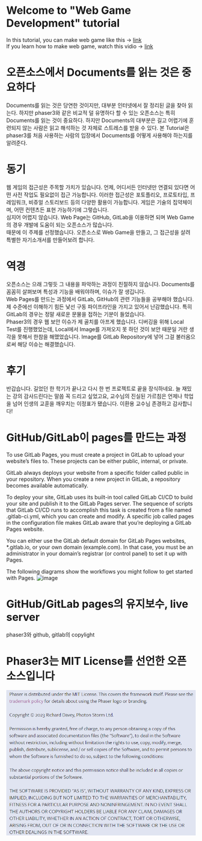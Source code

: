 # Welcome to "Web Game Development" tutorial
In this tutorial, you can make web game like this -> [link](http://copomos00.ajousw.kr/phaser3/)  
If you learn how to make web game, watch this vidio -> [link]()
# 오픈소스에서 Documents를 읽는 것은 중요하다
Documents를 읽는 것은 당연한 것이지만, 대부분 인터넷에서 잘 정리된 글을 찾아 읽는다. 하지만 phaser3와 같은 비교적 덜 유명하다 할 수 있는 오픈소스는 특히 Documents를 읽는 것이 중요하다. 하지만 Documents의 대부분은 길고 어렵기에 훈련되지 않는 사람은 읽고 해석하는 것 자체로 스트레스를 받을 수 있다. 본 Tutorial은 phaser3를 처음 사용하는 사람의 입장에서 Documents를 어떻게 사용해야 하는지를 알려준다.
# 동기
웹 게임의 접근성은 주목할 가치가 있습니다. 언제, 어디서든 인터넷만 연결되 있다면 어떤 사전 작업도 필요없이 접근 가능합니다. 이러한 접근성은 포토플리오, 프로토타입, 프레임워크, 비쥬얼 스토리보드 등의 다양한 활용이 가능합니다. 게임은 기술의 집약체이며, 어떤 컨텐츠든 표현 가능하기에 그렇습니다.  
심지어 어렵지 않습니다. Web Page는 GitHub, GitLab을 이용하면 되며 Web Game의 경우 개발에 도움이 되는 오픈소스가 많습니다.  
때문에 이 주제를 선정했습니다. 오픈소스로 Web Game을 만들고, 그 접근성을 살려 특별한 자기소개서를 만들어보려 합니다.
# 역경
오픈소스는 으래 그렇듯 그 내용을 파악하는 과정이 친절하지 않습니다. Documents를 꼼꼼히 살펴보며 특성과 기능을 배워야하며, 이슈가 잘 생깁니다.   
Web Pages를 만드는 과정에서 GitLab, GitHub의 관련 기능들을 공부해야 했습니다. 제 수준에선 이해하기 힘든 낯선 구동 파이프라인을 가지고 있어서 난감했습니다. 특히 GitLab의 경우는 정말 새로운 문물을 접하는 기분이 들었습니다.  
Phaser3의 경우 웹 보안 이슈가 제 골치를 아프게 했습니다. 디버깅을 위해 Local Test를 진행했었는데, Local에서 Image를 가져오지 못 하던 것이 보안 때문일 거란 생각을 못해서 한참을 해맸었습니다. Image를 GitLab Repository에 넣어 그걸 불러옴으로써 해당 이슈는 해결했습니다.
# 후기
반갑습니다. 길었던 한 학기가 끝나고 다시 한 번 프로젝트로 끝을 장식하네요. 늘 재밌는 강의 감사드린다는 말씀 꼭 드리고 싶었고요, 교수님의 진실된 가르침은 언제나 학업을 넘어 인생의 교훈을 깨우치는 이정표가 됐습니다. 이환용 교수님 존경하고 감사합니다!
# GitHub/GitLab이 pages를 만드는 과정
To use GitLab Pages, you must create a project in GitLab to upload your website’s files to. These projects can be either public, internal, or private.

GitLab always deploys your website from a specific folder called public in your repository. When you create a new project in GitLab, a repository becomes available automatically.

To deploy your site, GitLab uses its built-in tool called GitLab CI/CD to build your site and publish it to the GitLab Pages server. The sequence of scripts that GitLab CI/CD runs to accomplish this task is created from a file named .gitlab-ci.yml, which you can create and modify. A specific job called pages in the configuration file makes GitLab aware that you’re deploying a GitLab Pages website.

You can either use the GitLab default domain for GitLab Pages websites, *.gitlab.io, or your own domain (example.com). In that case, you must be an administrator in your domain’s registrar (or control panel) to set it up with Pages.

The following diagrams show the workflows you might follow to get started with Pages.
![image](https://docs.gitlab.com/ee/user/project/pages/img/new_project_for_pages_v12_5.png)
# GitHub/GitLab pages의 유지보수, live server

phaser3와 github, gitlab의 copylight
# Phaser3는 MIT License를 선언한 오픈소스입니다
![Alt text](image.png)